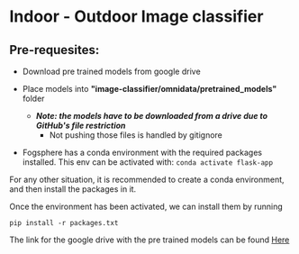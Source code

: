 # Indoor - Outdoor Image classifier

## Pre-requesites:

- Download pre trained models from google drive
- Place models into **"image-classifier/omnidata/pretrained_models"** folder

  - **_Note: the models have to be downloaded from a drive due to GitHub's file restriction_**
    - Not pushing those files is handled by gitignore

- Fogsphere has a conda environment with the required packages installed. This env can be activated with: `conda activate flask-app`

For any other situation, it is recommended to create a conda environment, and then install the packages in it.

Once the environment has been activated, we can install them by running

    pip install -r packages.txt

The link for the google drive with the pre trained models can be found [Here](https://drive.google.com/uc?id=1Jrh-bRnJEjyMCS7f-WsaFlccfPjJPPHIS)
